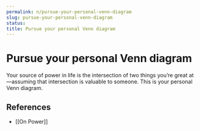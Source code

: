 ```yaml
---
permalink: n/pursue-your-personal-venn-diagram
slug: pursue-your-personal-venn-diagram
status: 
title: Pursue your personal Venn diagram
---
```

# Pursue your personal Venn diagram

Your source of power in life is the intersection of two things you’re great at—assuming that intersection is valuable to someone. This is your personal Venn diagram.

## References

- [[On Power]]
